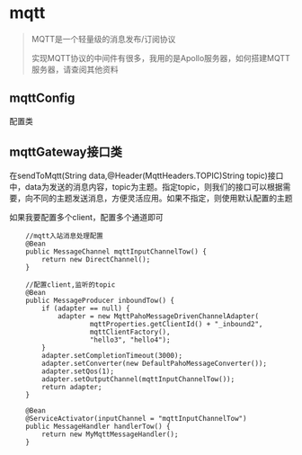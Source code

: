 # mqtt

> MQTT是一个轻量级的消息发布/订阅协议
>
> 实现MQTT协议的中间件有很多，我用的是Apollo服务器，如何搭建MQTT服务器，请查阅其他资料



## mqttConfig

配置类

## mqttGateway接口类

在sendToMqtt(String data,@Header(MqttHeaders.TOPIC)String topic)接口中，data为发送的消息内容，topic为主题。指定topic，则我们的接口可以根据需要，向不同的主题发送消息，方便灵活应用。如果不指定，则使用默认配置的主题

如果我要配置多个client，配置多个通道即可



        //mqtt入站消息处理配置
    	@Bean
        public MessageChannel mqttInputChannelTow() {
            return new DirectChannel();
        }
    	
    	//配置client,监听的topic 
    	@Bean
        public MessageProducer inboundTow() {
            if (adapter == null) {
                adapter = new MqttPahoMessageDrivenChannelAdapter(
                        mqttProperties.getClientId() + "_inbound2",
                        mqttClientFactory(),
                        "hello3", "hello4");
            }
            adapter.setCompletionTimeout(3000);
            adapter.setConverter(new DefaultPahoMessageConverter());
            adapter.setQos(1);
            adapter.setOutputChannel(mqttInputChannelTow());
            return adapter;
        }
    
        @Bean
        @ServiceActivator(inputChannel = "mqttInputChannelTow")
        public MessageHandler handlerTow() {
            return new MyMqttMessageHandler();
        }


